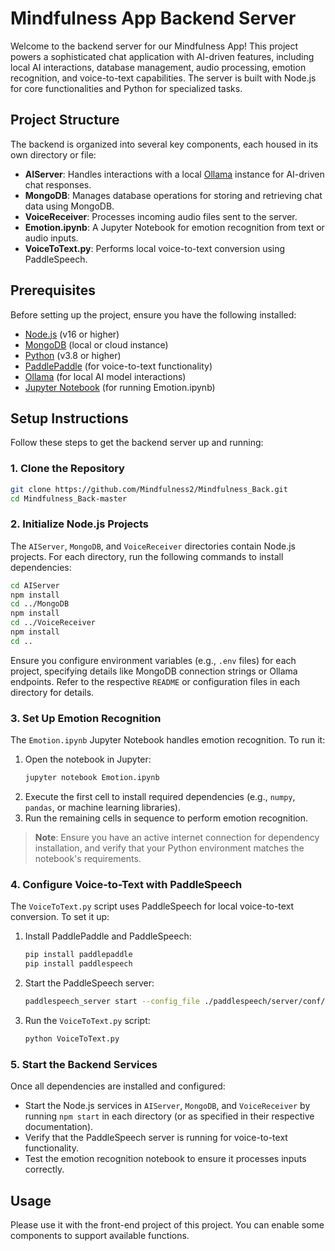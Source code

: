 # Mindfulness App Backend Server

Welcome to the backend server for our Mindfulness App! This project powers a sophisticated chat application with AI-driven features, including local AI interactions, database management, audio processing, emotion recognition, and voice-to-text capabilities. The server is built with Node.js for core functionalities and Python for specialized tasks.

## Project Structure

The backend is organized into several key components, each housed in its own directory or file:

- **AIServer**: Handles interactions with a local [Ollama](https://ollama.ai/) instance for AI-driven chat responses.
- **MongoDB**: Manages database operations for storing and retrieving chat data using MongoDB.
- **VoiceReceiver**: Processes incoming audio files sent to the server.
- **Emotion.ipynb**: A Jupyter Notebook for emotion recognition from text or audio inputs.
- **VoiceToText.py**: Performs local voice-to-text conversion using PaddleSpeech.

## Prerequisites

Before setting up the project, ensure you have the following installed:

- [Node.js](https://nodejs.org/) (v16 or higher)
- [MongoDB](https://www.mongodb.com/) (local or cloud instance)
- [Python](https://www.python.org/) (v3.8 or higher)
- [PaddlePaddle](https://www.paddlepaddle.org.cn/) (for voice-to-text functionality)
- [Ollama](https://ollama.ai/) (for local AI model interactions)
- [Jupyter Notebook](https://jupyter.org/) (for running Emotion.ipynb)

## Setup Instructions

Follow these steps to get the backend server up and running:

### 1. Clone the Repository

```bash
git clone https://github.com/Mindfulness2/Mindfulness_Back.git
cd Mindfulness_Back-master
```

### 2. Initialize Node.js Projects

The `AIServer`, `MongoDB`, and `VoiceReceiver` directories contain Node.js projects. For each directory, run the following commands to install dependencies:

```bash
cd AIServer
npm install
cd ../MongoDB
npm install
cd ../VoiceReceiver
npm install
cd ..
```

Ensure you configure environment variables (e.g., `.env` files) for each project, specifying details like MongoDB connection strings or Ollama endpoints. Refer to the respective `README` or configuration files in each directory for details.

### 3. Set Up Emotion Recognition

The `Emotion.ipynb` Jupyter Notebook handles emotion recognition. To run it:

1. Open the notebook in Jupyter:
   ```bash
   jupyter notebook Emotion.ipynb
   ```
2. Execute the first cell to install required dependencies (e.g., `numpy`, `pandas`, or machine learning libraries).
3. Run the remaining cells in sequence to perform emotion recognition.

> **Note**: Ensure you have an active internet connection for dependency installation, and verify that your Python environment matches the notebook's requirements.

### 4. Configure Voice-to-Text with PaddleSpeech

The `VoiceToText.py` script uses PaddleSpeech for local voice-to-text conversion. To set it up:

1. Install PaddlePaddle and PaddleSpeech:
   ```bash
   pip install paddlepaddle
   pip install paddlespeech
   ```
2. Start the PaddleSpeech server:
   ```bash
   paddlespeech_server start --config_file ./paddlespeech/server/conf/application.yaml
   ```
3. Run the `VoiceToText.py` script:
   ```bash
   python VoiceToText.py
   ```

### 5. Start the Backend Services

Once all dependencies are installed and configured:

- Start the Node.js services in `AIServer`, `MongoDB`, and `VoiceReceiver` by running `npm start` in each directory (or as specified in their respective documentation).
- Verify that the PaddleSpeech server is running for voice-to-text functionality.
- Test the emotion recognition notebook to ensure it processes inputs correctly.

## Usage

Please use it with the front-end project of this project. You can enable some components to support available functions.